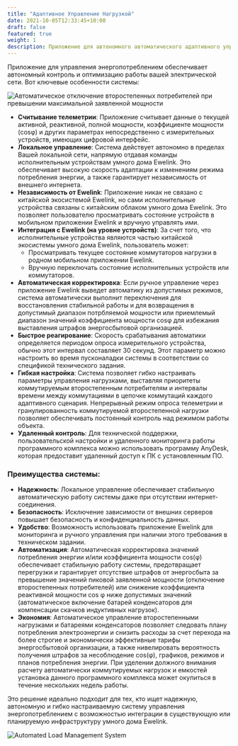 ```yaml
---
title: "Адаптивное Управление Нагрузкой"
date: 2021-10-05T12:33:45+10:00
draft: false
featured: true
weight: 1
description: Приложение для автономного автоматического адаптивного управления потребляемой электроэнергией
---
```


Приложение для управления энергопотреблением обеспечивает автономный контроль и оптимизацию работы вашей электрической сети. Вот ключевые особенности системы:

![Автоматическое отключение второстепенных потребителей при превышении максимальной заявленной мощности](../../img/automatic-disconnection-of-secondary-consumers-when-exceeding-the-maximum-declared-power.webp)

- **Считывание телеметрии**: Приложение считывает данные о текущей активной, реактивной, полной мощности, коэффициенте мощности (cosφ) и других параметрах непосредственно с измерительных устройств, имеющих цифровой интерфейс.
- **Локальное управление**: Система действует автономно в пределах Вашей локальной сети, напрямую отдавая команды исполнительным устройствам умного дома Ewelink. Это обеспечивает высокую скорость адаптации к изменениям режима потребления энергии, а также гарантирует независимость от внешнего интернета.
- **Независимость от Ewelink**: Приложение никак не связано с китайской экосистемой Ewelink, но сами исполнительные устройства связаны с китайским облаком умного дома Ewelink. Это позволяет пользователю просматривать состояние устройств в мобильном приложении Ewelink и вручную управлять ими.
- **Интеграция с Ewelink (на уровне устройств)**: За счет того, что исполнительные устройства являются частью китайской экосистемы умного дома Ewelink, пользователь может:
  - Просматривать текущее состояние коммутаторов нагрузки в родном мобильном приложении Ewelink.
  - Вручную переключать состояние исполнительных устройств или коммутаторов.
- **Автоматическая корректировка**: Если ручное управление через приложение Ewelink выведет автоматику из допустимых режимов, система автоматически выполнит переключения для восстановления стабильной работы и для возвращения в допустимый диапазон потрбляемой мощности или приемлемый диапазон значений коэффициента мощности cosφ для избежания выставления штрафов энергосбытовой организацией.
- **Быстрое реагирование**: Скорость срабатывания автоматики определяется периодом опроса измерительного устройства, обычно этот интервал составляет 30 секунд. Этот параметр можно настроить во время пусконаладки системы в соответствии со спецификой технического задания.
- **Гибкая настройка**: Система позволяет гибко настраивать параметры управления нагрузками, выставляя приоритеты коммутируемым второстепенным потребителям и интервалы времени между коммутациями в цепочке коммутаций каждого адаптивного сценария. Непрерывный режим опроса телеметрии и гранулированность коммутируемой второстепенной нагрузки позволяет обеспечивать постоянный контроль над режимом работы объекта.
- **Удаленный контроль**: Для технической поддержки, пользовательской настройки и удаленного мониторинга работы программного комплекса можно использовать программу AnyDesk, которая предоставит удаленный доступ к ПК с установленным ПО.

### Преимущества системы:

- **Надежность**: Локальное управление обеспечивает стабильную автоматическую работу системы даже при отсутствии интернет-соединения.
- **Безопасность**: Исключение зависимости от внешних серверов повышает безопасность и конфиденциальность данных.
- **Удобство**: Возможность использовать приложение Ewelink для мониторинга и ручного управления при наличии этого требования в техническом задании.
- **Автоматизация**: Автоматическая корректировка значений потребления энергии и/или коэффициента мощности cos(φ) обеспечивает стабильную работу системы, предотвращает перегрузки и гарантирует отсутствие штрафов от энергосбыта за превышение значений пиковой заявленной мощности (отключение второстепенных потребителей) или снижение коэффициента реактивной мощности cos φ ниже допустимых значений (автоматическое включение батарей конденсаторов для компенсации скачков индуктивных нагрузок).
- **Экономия**: Автоматическое управление второстепенными нагрузками и батареями конденсаторов позволяет следовать плану потребления электроэнергии и снизить расходы за счет перехода на более строгие и экономически эффективные тарифы энергосбытовой организации, а также нивелировать вероятность получения штрафов за несоблюдение cos(φ), графиков, режимов и планов потребления энергии. При уделении должного внимания расчету автоматически коммутируемых нагрузок и емкостей установка данного программного комплекса может окупиться в течение нескольких недель работы.  

Это решение идеально подходит для тех, кто ищет надежную, автономную и гибко настраиваемую систему управления энергопотреблением с возможностью интеграции в существующую или планируемую инфраструктуру умного дома Ewelink.

![Automated Load Management System](../../img/Automated-Load-Management-System.webp)

<script>
function openFullscreen(src) {
    var img = document.createElement("img");
    img.src = src;
    img.style.position = "fixed";
    img.style.top = "0";
    img.style.left = "0";
    img.style.width = "100%";
    img.style.height = "100%";
    img.style.objectFit = "contain";
    img.style.backgroundColor = "rgba(0, 0, 0, 0.9)";
    img.style.zIndex = "1000";
    img.onclick = function() { document.body.removeChild(img); };
    document.body.appendChild(img);
}

document.querySelectorAll('img').forEach(img => {
    img.style.cursor = 'pointer';
    img.onclick = () => openFullscreen(img.src);
});
</script>